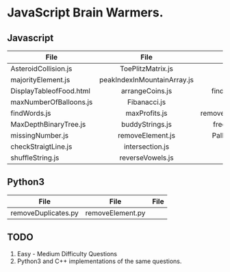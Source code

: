 # JavaScript Brain Warmers.

## Javascript

| File                    |            File             |                File |
| ----------------------- | :-------------------------: | ------------------: |
| AsteroidCollision.js    |      ToePlitzMatrix.js      |        findJudge.js |
| majorityElement.js      | peakIndexInMountainArray.js |          sumZero.js |
| DisplayTableofFood.html |       arrangeCoins.js       |   findRestaurant.js |
| maxNumberOfBalloons.js  |        Fibanacci.js         |        binaryGap.js |
| findWords.js            |        maxProfits.js        | removeDuplicates.js |
| MaxDepthBinaryTree.js   |       buddyStrings.js       |    freqAlphabets.js |
| missingNumber.js        |      removeElement.js       |    Pallindrome.html |
| checkStraigtLine.js     |       intersection.js       |        moveZeros.js |
| shuffleString.js        |  reverseVowels.js           |                     |

## Python3

| File                |       File       | File |
| ------------------- | :--------------: | ---: |
| removeDuplicates.py | removeElement.py |      |

## TODO

1. Easy - Medium Difficulty Questions
2. Python3 and C++ implementations of the same questions.
